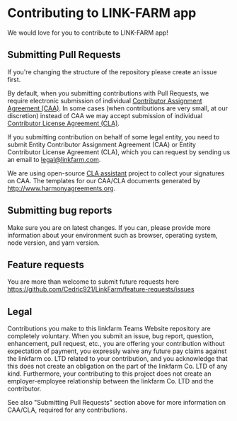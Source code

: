 # Contributing to LINK-FARM app

We would love for you to contribute to LINK-FARM app!

## Submitting Pull Requests

If you're changing the structure of the repository please create an issue first.

By default, when you submitting contributions with Pull Requests, we require electronic submission of individual [Contributor Assignment Agreement (CAA)](https://gist.github.com/evereq/95f74ae09510766ffa9379006715ccfd). In some cases (when contributions are very small, at our discretion) instead of CAA we may accept submission of individual [Contributor License Agreement (CLA)](https://gist.github.com/evereq/53ddec283243481344fb61df1706ec40).

If you submitting contribution on behalf of some legal entity, you need to submit Entity Contributor Assignment Agreement (CAA) or Entity Contributor License Agreement (CLA), which you can request by sending us an email to <legal@linkfarm.com>.

We are using open-source [CLA assistant](https://github.com/cla-assistant/cla-assistant) project to collect your signatures on CAA.
The templates for our CAA/CLA documents generated by <http://www.harmonyagreements.org>.

## Submitting bug reports

Make sure you are on latest changes.
If you can, please provide more information about your environment such as browser, operating system, node version, and yarn version.

## Feature requests

You are more than welcome to submit future requests here <https://github.com/Cedric921/LinkFarm/feature-requests/issues>

## Legal

Contributions you make to this linkfarm Teams Website repository are completely voluntary.
When you submit an issue, bug report, question, enhancement, pull request, etc., you are offering your contribution without expectation of payment, you expressly waive any future pay claims against the linkfarm co. LTD related to your contribution, and you acknowledge that this does not create an obligation on the part of the linkfarm Co. LTD of any kind. Furthermore, your contributing to this project does not create an employer-employee relationship between the linkfarm Co. LTD and the contributor.

See also "Submitting Pull Requests" section above for more information on CAA/CLA, required for any contributions.
